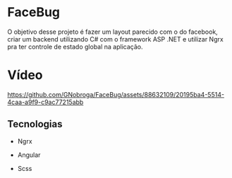 # FaceBug

O objetivo desse projeto é fazer um layout parecido com o do facebook, criar um backend utilizando C# com o framework ASP .NET e utilizar Ngrx pra ter controle de estado global na aplicação. 

# Vídeo



https://github.com/GNobroga/FaceBug/assets/88632109/20195ba4-5514-4caa-a9f9-c9ac77215abb



## Tecnologias

- Ngrx

- Angular

- Scss
